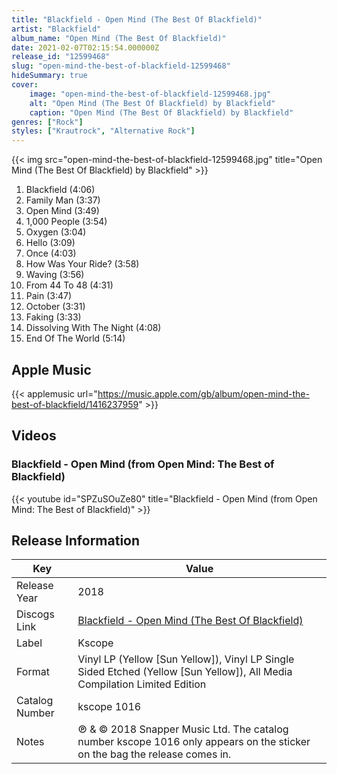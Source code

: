 ```yaml
---
title: "Blackfield - Open Mind (The Best Of Blackfield)"
artist: "Blackfield"
album_name: "Open Mind (The Best Of Blackfield)"
date: 2021-02-07T02:15:54.000000Z
release_id: "12599468"
slug: "open-mind-the-best-of-blackfield-12599468"
hideSummary: true
cover:
    image: "open-mind-the-best-of-blackfield-12599468.jpg"
    alt: "Open Mind (The Best Of Blackfield) by Blackfield"
    caption: "Open Mind (The Best Of Blackfield) by Blackfield"
genres: ["Rock"]
styles: ["Krautrock", "Alternative Rock"]
---
```


{{< img src="open-mind-the-best-of-blackfield-12599468.jpg" title="Open Mind (The Best Of Blackfield) by Blackfield" >}}

<!-- section break -->

1. Blackfield (4:06)
2. Family Man (3:37)
3. Open Mind (3:49)
4. 1,000 People (3:54)
5. Oxygen (3:04)
6. Hello (3:09)
7. Once (4:03)
8. How Was Your Ride? (3:58)
9. Waving (3:56)
10. From 44 To 48 (4:31)
11. Pain (3:47)
12. October (3:31)
13. Faking (3:33)
14. Dissolving With The Night (4:08)
15. End Of The World (5:14)

<!-- section break -->




## Apple Music
{{< applemusic url="https://music.apple.com/gb/album/open-mind-the-best-of-blackfield/1416237959" >}}





## Videos
### Blackfield - Open Mind (from Open Mind: The Best of Blackfield)
{{< youtube id="SPZuSOuZe80" title="Blackfield - Open Mind (from Open Mind: The Best of Blackfield)" >}}<br>



## Release Information
|  Key           | Value                                                |
| ---------------| ---------------------------------------------------- |
| Release Year   | 2018                                   |
| Discogs Link   | [Blackfield - Open Mind (The Best Of Blackfield)](https://www.discogs.com/release/12599468-Blackfield-Open-Mind-The-Best-Of-Blackfield) |
| Label          | Kscope |
| Format         | Vinyl LP (Yellow [Sun Yellow]), Vinyl LP Single Sided Etched (Yellow [Sun Yellow]), All Media Compilation Limited Edition |
| Catalog Number | kscope 1016 |
| Notes | ℗ & © 2018 Snapper Music Ltd.  The catalog number kscope 1016 only appears on the sticker on the bag the release comes in. |
